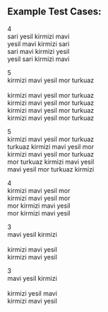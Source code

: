 ## Example Test Cases:

4<br/>
sari yesil kirmizi mavi<br/>
yesil mavi kirmizi sari<br/>
sari mavi kirmizi yesil<br/>
yesil sari kirmizi mavi<br/>

5<br/>
kirmizi mavi yesil mor turkuaz<br/>  
kirmizi mavi yesil mor turkuaz<br/>
kirmizi mavi yesil mor turkuaz<br/>
kirmizi mavi yesil mor turkuaz<br/>
kirmizi mavi yesil mor turkuaz<br/>

5<br/>
kirmizi mavi yesil mor turkuaz<br/>
turkuaz kirmizi mavi yesil mor<br/>
kirmizi mavi yesil mor turkuaz<br/>
mor turkuaz kirmizi mavi yesil<br/>
mavi yesil mor turkuaz kirmizi<br/>

4<br/>
kirmizi mavi yesil mor<br/>
kirmizi mavi yesil mor<br/>
mor kirmizi mavi yesil<br/>
mor kirmizi mavi yesil<br/>

3<br/>
mavi yesil kirmizi<br/>   
kirmizi mavi yesil<br/>
kirmizi mavi yesil<br/>

3<br/>
mavi yesil kirmizi<br/>   
kirmizi yesil mavi<br/>
kirmizi mavi yesil<br/>
